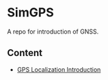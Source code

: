 # SimGPS
A repo for introduction of GNSS.



## Content

- [GPS Localization Introduction](https://github.com/PenroseWang/SimGPS/blob/master/ppt/GNSS%20Overview%20-%20Part%201%20GNSS%20Localization.pdf)

